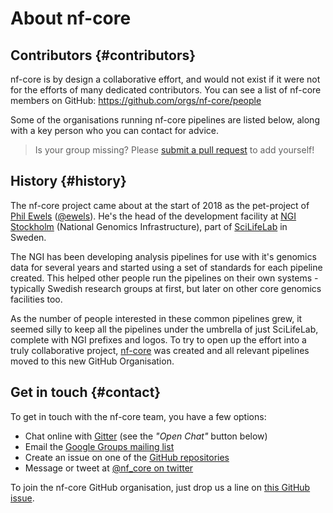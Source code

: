 # About nf-core

## Contributors {#contributors}
nf-core is by design a collaborative effort, and would not exist if it were not for the efforts of many dedicated contributors. You can see a list of nf-core members on GitHub: https://github.com/orgs/nf-core/people

Some of the organisations running nf-core pipelines are listed below, along with a key person who you can contact for advice.

> Is your group missing? Please [submit a pull request](https://github.com/nf-core/nf-co.re/blob/master/nf-core-contributors.yaml) to add yourself!

<!-- #### CONTRIBUTORS #### -->

## History {#history}
The nf-core project came about at the start of 2018 as the pet-project of [Phil Ewels](http://phil.ewels.co.uk/) ([@ewels](https://github.com/ewels/)). He's the head of the development facility at [NGI Stockholm](https://ngisweden.scilifelab.se/) (National Genomics Infrastructure), part of [SciLifeLab](https://www.scilifelab.se/) in Sweden.

The NGI has been developing analysis pipelines for use with it's genomics data for several years and started using a set of standards for each pipeline created. This helped other people run the pipelines on their own systems - typically Swedish research groups at first, but later on other core genomics facilities too.

As the number of people interested in these common pipelines grew, it seemed silly to keep all the pipelines under the umbrella of just SciLifeLab, complete with NGI prefixes and logos. To try to open up the effort into a truly collaborative project, [nf-core](https://github.com/nf-core) was created and all relevant pipelines moved to this new GitHub Organisation.

## Get in touch {#contact}
To get in touch with the nf-core team, you have a few options:

* Chat online with [Gitter](https://gitter.im/nf-core/Lobby) (see the _"Open Chat"_ button below)
* Email the [Google Groups mailing list](https://groups.google.com/forum/#!forum/nf-core)
* Create an issue on one of the [GitHub repositories](https://github.com/nf-core)
* Message or tweet at [@nf_core on twitter](https://twitter.com/nf_core)

To join the nf-core GitHub organisation, just drop us a line on [this GitHub issue](https://github.com/nf-core/nf-co.re/issues/3).

